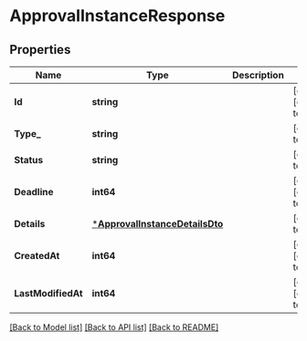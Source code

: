 # ApprovalInstanceResponse

## Properties
Name | Type | Description | Notes
------------ | ------------- | ------------- | -------------
**Id** | **string** |  | [optional] [default to null]
**Type_** | **string** |  | [default to null]
**Status** | **string** |  | [default to null]
**Deadline** | **int64** |  | [optional] [default to null]
**Details** | [***ApprovalInstanceDetailsDto**](ApprovalInstanceDetailsDTO.md) |  | [default to null]
**CreatedAt** | **int64** |  | [optional] [default to null]
**LastModifiedAt** | **int64** |  | [optional] [default to null]

[[Back to Model list]](../README.md#documentation-for-models) [[Back to API list]](../README.md#documentation-for-api-endpoints) [[Back to README]](../README.md)

